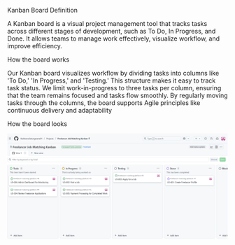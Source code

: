 Kanban Board Definition

A Kanban board is a visual project management tool that tracks tasks across different stages of development, such as To Do, In Progress, and Done. It allows teams to manage work effectively, visualize workflow, and improve efficiency.

How the board works

Our Kanban board visualizes workflow by dividing tasks into columns like 'To Do,' 'In Progress,' and 'Testing.' This structure makes it easy to track task status. We limit work-in-progress to three tasks per column, ensuring that the team remains focused and tasks flow smoothly. By regularly moving tasks through the columns, the board supports Agile principles like continuous delivery and adaptability

How the board looks


![kanban board screenshot](https://github.com/KutlwanoSetungwane01/Freelancer-matching-platform/blob/main/Screenshot%202025-03-30%20195151.png?raw=true)
